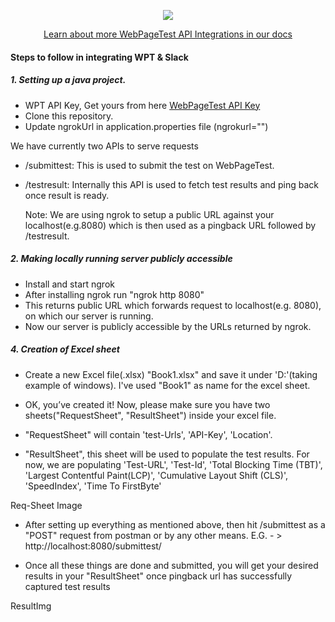 <p align="center">
  <img width="" height="" src="https://camo.githubusercontent.com/3304d6a9fa86ba25fbbf14d7b31bb44382733b3292411f3f16ffa956e5c1a8a0/68747470733a2f2f646f63732e77656270616765746573742e6f72672f696d672f7770742d6e6176792d6c6f676f2e706e67">
</p>

<p align = "center">
   <a href="https://docs.webpagetest.org/api/integrations/#officially-supported-integrations">Learn about more WebPageTest API Integrations in our docs</a> 
   </p>
   
#### Steps to follow in integrating WPT & Slack

##### 1. Setting up a java project.
  * WPT API Key, Get yours from here [WebPageTest API Key](https://app.webpagetest.org/ui/entry/wpt/signup?enableSub=true&utm_source=docs&utm_medium=github&utm_campaign=slackbot&utm_content=account)
  * Clone this repository.
  * Update ngrokUrl in application.properties file (ngrokurl="")
  
  
 We have currently two APIs to serve requests
* /submittest: This is used to submit the test on WebPageTest.
* /testresult: Internally this API is used to fetch test results and ping back once result is ready.
  
  Note: We are using ngrok to setup a public URL against your localhost(e.g.8080) which is then used as a pingback URL followed by /testresult.

##### 2. Making locally running server publicly accessible
 * Install and start ngrok
 * After installing ngrok run "ngrok http 8080"
 * This returns public URL which forwards request to localhost(e.g. 8080), on which our server is running.
 * Now our server is publicly accessible by the URLs returned by ngrok.

##### 4. Creation of Excel sheet
 * Create a new Excel file(.xlsx) "Book1.xlsx" and save it under 'D:'(taking example of windows). I've used "Book1" as name for the excel sheet.

 * OK, you’ve created it! Now, please make sure you have two sheets("RequestSheet", "ResultSheet") inside your excel file.

 * "RequestSheet" will contain 'test-Urls', 'API-Key', 'Location'. 
 
 * "ResultSheet", this sheet will be used to populate the test results. For now, we are populating 'Test-URL', 'Test-Id', 'Total Blocking Time (TBT)', 'Largest Contentful Paint(LCP)',
	 'Cumulative Layout Shift (CLS)', 'SpeedIndex', 'Time To FirstByte'

Req-Sheet Image 
 
 * After setting up everything as mentioned above, then hit /submittest as a "POST" request from postman or by any other means.
   E.G. - > http://localhost:8080/submittest/

 * Once all these things are done and submitted, you will get your desired results in your "ResultSheet" once pingback url has successfully captured test results  

ResultImg

